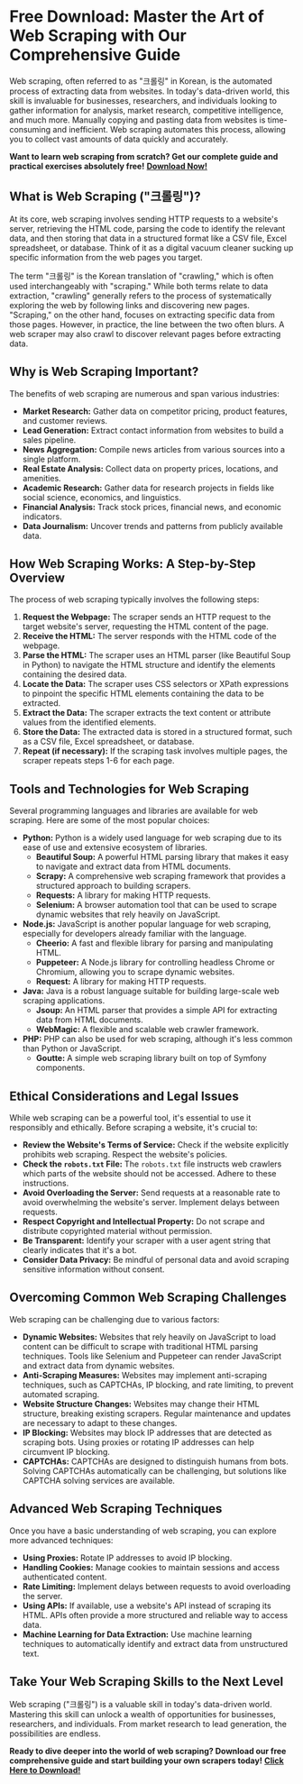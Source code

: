 # Free Download: Master the Art of Web Scraping with Our Comprehensive Guide

Web scraping, often referred to as "크롤링" in Korean, is the automated process of extracting data from websites. In today's data-driven world, this skill is invaluable for businesses, researchers, and individuals looking to gather information for analysis, market research, competitive intelligence, and much more. Manually copying and pasting data from websites is time-consuming and inefficient. Web scraping automates this process, allowing you to collect vast amounts of data quickly and accurately.

**Want to learn web scraping from scratch? Get our complete guide and practical exercises absolutely free!** [**Download Now!**](https://udemywork.com/krolling)

## What is Web Scraping ("크롤링")?

At its core, web scraping involves sending HTTP requests to a website's server, retrieving the HTML code, parsing the code to identify the relevant data, and then storing that data in a structured format like a CSV file, Excel spreadsheet, or database. Think of it as a digital vacuum cleaner sucking up specific information from the web pages you target.

The term "크롤링" is the Korean translation of "crawling," which is often used interchangeably with "scraping." While both terms relate to data extraction, "crawling" generally refers to the process of systematically exploring the web by following links and discovering new pages. "Scraping," on the other hand, focuses on extracting specific data from those pages. However, in practice, the line between the two often blurs. A web scraper may also crawl to discover relevant pages before extracting data.

## Why is Web Scraping Important?

The benefits of web scraping are numerous and span various industries:

*   **Market Research:** Gather data on competitor pricing, product features, and customer reviews.
*   **Lead Generation:** Extract contact information from websites to build a sales pipeline.
*   **News Aggregation:** Compile news articles from various sources into a single platform.
*   **Real Estate Analysis:** Collect data on property prices, locations, and amenities.
*   **Academic Research:** Gather data for research projects in fields like social science, economics, and linguistics.
*   **Financial Analysis:** Track stock prices, financial news, and economic indicators.
*   **Data Journalism:** Uncover trends and patterns from publicly available data.

## How Web Scraping Works: A Step-by-Step Overview

The process of web scraping typically involves the following steps:

1.  **Request the Webpage:** The scraper sends an HTTP request to the target website's server, requesting the HTML content of the page.
2.  **Receive the HTML:** The server responds with the HTML code of the webpage.
3.  **Parse the HTML:** The scraper uses an HTML parser (like Beautiful Soup in Python) to navigate the HTML structure and identify the elements containing the desired data.
4.  **Locate the Data:** The scraper uses CSS selectors or XPath expressions to pinpoint the specific HTML elements containing the data to be extracted.
5.  **Extract the Data:** The scraper extracts the text content or attribute values from the identified elements.
6.  **Store the Data:** The extracted data is stored in a structured format, such as a CSV file, Excel spreadsheet, or database.
7.  **Repeat (if necessary):** If the scraping task involves multiple pages, the scraper repeats steps 1-6 for each page.

## Tools and Technologies for Web Scraping

Several programming languages and libraries are available for web scraping. Here are some of the most popular choices:

*   **Python:** Python is a widely used language for web scraping due to its ease of use and extensive ecosystem of libraries.
    *   **Beautiful Soup:** A powerful HTML parsing library that makes it easy to navigate and extract data from HTML documents.
    *   **Scrapy:** A comprehensive web scraping framework that provides a structured approach to building scrapers.
    *   **Requests:** A library for making HTTP requests.
    *   **Selenium:** A browser automation tool that can be used to scrape dynamic websites that rely heavily on JavaScript.
*   **Node.js:** JavaScript is another popular language for web scraping, especially for developers already familiar with the language.
    *   **Cheerio:** A fast and flexible library for parsing and manipulating HTML.
    *   **Puppeteer:** A Node.js library for controlling headless Chrome or Chromium, allowing you to scrape dynamic websites.
    *   **Request:** A library for making HTTP requests.
*   **Java:** Java is a robust language suitable for building large-scale web scraping applications.
    *   **Jsoup:** An HTML parser that provides a simple API for extracting data from HTML documents.
    *   **WebMagic:** A flexible and scalable web crawler framework.
*   **PHP:** PHP can also be used for web scraping, although it's less common than Python or JavaScript.
    *   **Goutte:** A simple web scraping library built on top of Symfony components.

## Ethical Considerations and Legal Issues

While web scraping can be a powerful tool, it's essential to use it responsibly and ethically. Before scraping a website, it's crucial to:

*   **Review the Website's Terms of Service:** Check if the website explicitly prohibits web scraping. Respect the website's policies.
*   **Check the `robots.txt` File:** The `robots.txt` file instructs web crawlers which parts of the website should not be accessed. Adhere to these instructions.
*   **Avoid Overloading the Server:** Send requests at a reasonable rate to avoid overwhelming the website's server. Implement delays between requests.
*   **Respect Copyright and Intellectual Property:** Do not scrape and distribute copyrighted material without permission.
*   **Be Transparent:** Identify your scraper with a user agent string that clearly indicates that it's a bot.
*   **Consider Data Privacy:** Be mindful of personal data and avoid scraping sensitive information without consent.

## Overcoming Common Web Scraping Challenges

Web scraping can be challenging due to various factors:

*   **Dynamic Websites:** Websites that rely heavily on JavaScript to load content can be difficult to scrape with traditional HTML parsing techniques. Tools like Selenium and Puppeteer can render JavaScript and extract data from dynamic websites.
*   **Anti-Scraping Measures:** Websites may implement anti-scraping techniques, such as CAPTCHAs, IP blocking, and rate limiting, to prevent automated scraping.
*   **Website Structure Changes:** Websites may change their HTML structure, breaking existing scrapers. Regular maintenance and updates are necessary to adapt to these changes.
*   **IP Blocking:** Websites may block IP addresses that are detected as scraping bots. Using proxies or rotating IP addresses can help circumvent IP blocking.
*   **CAPTCHAs:** CAPTCHAs are designed to distinguish humans from bots. Solving CAPTCHAs automatically can be challenging, but solutions like CAPTCHA solving services are available.

## Advanced Web Scraping Techniques

Once you have a basic understanding of web scraping, you can explore more advanced techniques:

*   **Using Proxies:** Rotate IP addresses to avoid IP blocking.
*   **Handling Cookies:** Manage cookies to maintain sessions and access authenticated content.
*   **Rate Limiting:** Implement delays between requests to avoid overloading the server.
*   **Using APIs:** If available, use a website's API instead of scraping its HTML. APIs often provide a more structured and reliable way to access data.
*   **Machine Learning for Data Extraction:** Use machine learning techniques to automatically identify and extract data from unstructured text.

## Take Your Web Scraping Skills to the Next Level

Web scraping ("크롤링") is a valuable skill in today's data-driven world. Mastering this skill can unlock a wealth of opportunities for businesses, researchers, and individuals. From market research to lead generation, the possibilities are endless.

**Ready to dive deeper into the world of web scraping? Download our free comprehensive guide and start building your own scrapers today!** [**Click Here to Download!**](https://udemywork.com/krolling)
